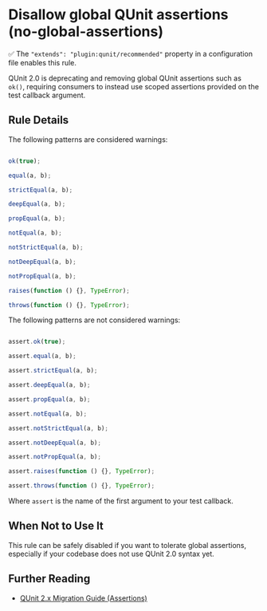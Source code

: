 # Disallow global QUnit assertions (no-global-assertions)

✅ The `"extends": "plugin:qunit/recommended"` property in a configuration file enables this rule.

QUnit 2.0 is deprecating and removing global QUnit assertions such as `ok()`, requiring consumers to instead use scoped assertions provided on the test callback argument.

## Rule Details

The following patterns are considered warnings:

```js

ok(true);

equal(a, b);

strictEqual(a, b);

deepEqual(a, b);

propEqual(a, b);

notEqual(a, b);

notStrictEqual(a, b);

notDeepEqual(a, b);

notPropEqual(a, b);

raises(function () {}, TypeError);

throws(function () {}, TypeError);

```

The following patterns are not considered warnings:

```js

assert.ok(true);

assert.equal(a, b);

assert.strictEqual(a, b);

assert.deepEqual(a, b);

assert.propEqual(a, b);

assert.notEqual(a, b);

assert.notStrictEqual(a, b);

assert.notDeepEqual(a, b);

assert.notPropEqual(a, b);

assert.raises(function () {}, TypeError);

assert.throws(function () {}, TypeError);

```

Where `assert` is the name of the first argument to your test callback.

## When Not to Use It

This rule can be safely disabled if you want to tolerate global assertions, especially if your codebase does not use QUnit 2.0 syntax yet.

## Further Reading

* [QUnit 2.x Migration Guide (Assertions)](http://qunitjs.com/upgrade-guide-2.x/#replace-global-assertions-with-assert-arguments)
